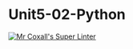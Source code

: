 # Unit5-02-Python
[![Mr Coxall's Super Linter](https://github.com/ICS3U-Programming-NoahS/Unit5-02-Python/workflows/Mr%20Coxall's%20Super%20Linter/badge.svg)](https://github.com/ICS3U-Programming-NoahS/Unit5-02-Python/actions/)
